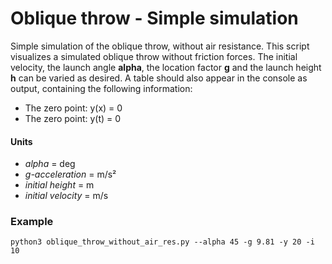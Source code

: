 # Oblique throw - Simple simulation
Simple simulation of the oblique throw, without air resistance.
This script visualizes a simulated oblique throw without friction forces. The initial velocity, the launch angle **alpha**, the location factor **g** and the launch height **h** can be varied as desired.
A table should also appear in the console as output, containing the following information:

- The zero point: y(x) = 0
- The zero point: y(t) = 0

#### Units
- *alpha* = deg
- *g-acceleration* = m/s²
- *initial height* = m
- *initial velocity* = m/s

### Example

    python3 oblique_throw_without_air_res.py --alpha 45 -g 9.81 -y 20 -i 10
